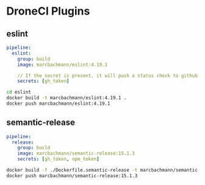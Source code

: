 # DroneCI Plugins


## eslint
```yaml
pipeline:
  eslint:
    group: build
    image: marcbachmann/eslint:4.19.1

    // If the secret is present, it will push a status check to github
    secrets: [gh_token]
```

```bash
cd eslint
docker build -t marcbachmann/eslint:4.19.1 .
docker push marcbachmann/eslint:4.19.1
```


## semantic-release
```yaml
pipeline:
  release:
    group: build
    image: marcbachmann/semantic-release:15.1.3
    secrets: [gh_token, npm_token]
```

```bash
docker build -f ./Dockerfile.semantic-release -t marcbachmann/semantic-release:15.1.3 .
docker push marcbachmann/semantic-release:15.1.3
```
